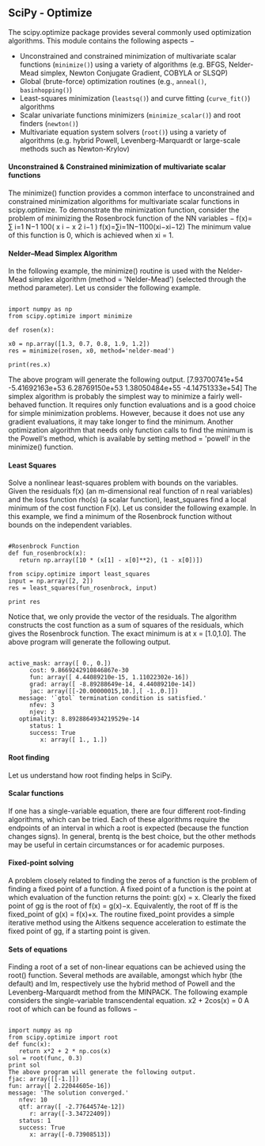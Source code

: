 ## SciPy - Optimize

The scipy.optimize package provides several commonly used optimization algorithms. This module contains the following aspects −

* Unconstrained and constrained minimization of multivariate scalar functions (``minimize()``) using a variety of algorithms (e.g. BFGS, Nelder-Mead simplex, Newton Conjugate Gradient, COBYLA or SLSQP)
* Global (brute-force) optimization routines (e.g., ``anneal()``, ``basinhopping()``)
* Least-squares minimization (``leastsq()``) and curve fitting (``curve_fit()``) algorithms
* Scalar univariate functions minimizers (``minimize_scalar()``) and root finders (``newton()``)
* Multivariate equation system solvers (``root()``) using a variety of algorithms (e.g. hybrid Powell, Levenberg-Marquardt or large-scale methods such as Newton-Krylov)


#### Unconstrained & Constrained minimization of multivariate scalar functions
The minimize() function provides a common interface to unconstrained and constrained minimization algorithms for multivariate scalar functions in scipy.optimize. To demonstrate the minimization function, consider the problem of minimizing the Rosenbrock function of the NN variables −
f(x)=
∑
i=1
N−1
100(
x
i
−
x
2
i−1
)
f(x)=∑i=1N−1100(xi−xi−12)
The minimum value of this function is 0, which is achieved when xi = 1.

#### Nelder–Mead Simplex Algorithm
In the following example, the minimize() routine is used with the Nelder-Mead simplex algorithm (method = 'Nelder-Mead') (selected through the method parameter). Let us consider the following example.
<pre><code>
import numpy as np
from scipy.optimize import minimize

def rosen(x):

x0 = np.array([1.3, 0.7, 0.8, 1.9, 1.2])
res = minimize(rosen, x0, method='nelder-mead')

print(res.x)
</code></pre>
The above program will generate the following output.
[7.93700741e+54  -5.41692163e+53  6.28769150e+53  1.38050484e+55  -4.14751333e+54]
The simplex algorithm is probably the simplest way to minimize a fairly well-behaved function. It requires only function evaluations and is a good choice for simple minimization problems. However, because it does not use any gradient evaluations, it may take longer to find the minimum.
Another optimization algorithm that needs only function calls to find the minimum is the Powell‘s method, which is available by setting method = 'powell' in the minimize() function. 

#### Least Squares

Solve a nonlinear least-squares problem with bounds on the variables. Given the residuals f(x) (an m-dimensional real function of n real variables) and the loss function rho(s) (a scalar function), least_squares find a local minimum of the cost function F(x). Let us consider the following example.
In this example, we find a minimum of the Rosenbrock function without bounds on the independent variables.
<pre><code>
#Rosenbrock Function
def fun_rosenbrock(x):
   return np.array([10 * (x[1] - x[0]**2), (1 - x[0])])
   
from scipy.optimize import least_squares
input = np.array([2, 2])
res = least_squares(fun_rosenbrock, input)

print res
</code></pre>

Notice that, we only provide the vector of the residuals. The algorithm constructs the cost function as a sum of squares of the residuals, which gives the Rosenbrock function. The exact minimum is at x = [1.0,1.0].
The above program will generate the following output.
<pre><code>
active_mask: array([ 0., 0.])
      cost: 9.8669242910846867e-30
      fun: array([ 4.44089210e-15, 1.11022302e-16])
      grad: array([ -8.89288649e-14, 4.44089210e-14])
      jac: array([[-20.00000015,10.],[ -1.,0.]])
   message: '`gtol` termination condition is satisfied.'
      nfev: 3
      njev: 3
   optimality: 8.8928864934219529e-14
      status: 1
      success: True
         x: array([ 1., 1.])
</code></pre>

#### Root finding

Let us understand how root finding helps in SciPy.

#### Scalar functions
If one has a single-variable equation, there are four different root-finding algorithms, which can be tried. Each of these algorithms require the endpoints of an interval in which a root is expected (because the function changes signs). In general, brentq is the best choice, but the other methods may be useful in certain circumstances or for academic purposes.

#### Fixed-point solving
A problem closely related to finding the zeros of a function is the problem of finding a fixed point of a function. A fixed point of a function is the point at which evaluation of the function returns the point: g(x) = x. Clearly the fixed point of gg is the root of f(x) = g(x)−x. Equivalently, the root of ff is the fixed_point of g(x) = f(x)+x. The routine fixed_point provides a simple iterative method using the Aitkens sequence acceleration to estimate the fixed point of gg, if a starting point is given.

#### Sets of equations

Finding a root of a set of non-linear equations can be achieved using the root() function. Several methods are available, amongst which hybr (the default) and lm, respectively use the hybrid method of Powell and the Levenberg-Marquardt method from the MINPACK.
The following example considers the single-variable transcendental equation.
x2 + 2cos(x) = 0
A root of which can be found as follows −
<pre><code>
import numpy as np
from scipy.optimize import root
def func(x):
   return x*2 + 2 * np.cos(x)
sol = root(func, 0.3)
print sol
The above program will generate the following output.
fjac: array([[-1.]])
fun: array([ 2.22044605e-16])
message: 'The solution converged.'
   nfev: 10
   qtf: array([ -2.77644574e-12])
      r: array([-3.34722409])
   status: 1
   success: True
      x: array([-0.73908513])
</code></pre>

